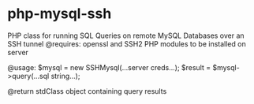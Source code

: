 php-mysql-ssh
=============

PHP class for running SQL Queries on remote MySQL Databases over an SSH tunnel 
@requires: openssl and SSH2 PHP modules to be installed on server

@usage:
$mysql = new SSHMysql(...server creds...);
$result = $mysql->query(...sql string...);

@return stdClass object containing query results